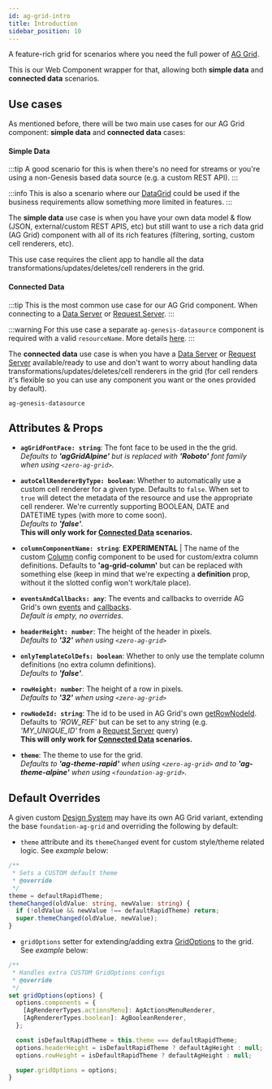 ```yaml
---
id: ag-grid-intro
title: Introduction
sidebar_position: 10
---
```


A feature-rich grid for scenarios where you need the full power of [AG Grid](https://www.ag-grid.com/).

This is our Web Component wrapper for that, allowing both **simple data** and **connected data** scenarios.

## Use cases

As mentioned before, there will be two main use cases for our AG Grid component: **simple data** and **connected data** cases:

#### Simple Data

:::tip 
A good scenario for this is when there's no need for streams or you're using a non-Genesis based data source (e.g. a custom REST API).
:::

:::info
This is also a scenario where our [DataGrid](/web-ui-reference/components/grids/data-grid) could be used if the business requirements allow something more limited in features. 
:::

The **simple data** use case is when you have your own data model & flow (JSON, external/custom REST APIS, etc) but still want to use a rich data grid (AG Grid) component with all of its rich features (filtering, sorting, custom cell renderers, etc). 

This use case requires the client app to handle all the data transformations/updates/deletes/cell renderers in the grid.

#### Connected Data

:::tip 
This is the most common use case for our AG Grid component. When connecting to a [Data Server](/platform-reference/configure-key-modules/data-servers/configure/) or [Request Server](/platform-reference/configure-key-modules/request-servers/configure/). 
:::

:::warning
For this use case a separate `ag-genesis-datasource` component is required with a valid `resourceName`. More details [here](/web-ui-reference/components/grids/ag-grid/ag-genesis-datasource/).
:::

The **connected data** use case is when you have a [Data Server](/platform-reference/configure-key-modules/data-servers/configure) or [Request Server](/platform-reference/configure-key-modules/request-servers/configure) available/ready to use and don't want to worry about handling data transformations/updates/deletes/cell renderers in the grid (for cell renders it's flexible so you can use any component you want or the ones provided by default).

`ag-genesis-datasource`

## Attributes & Props

- **`agGridFontFace: string`**: The font face to be used in the the grid. <br /> *Defaults to **'agGridAlpine'** but is replaced with **'Roboto'** font family when using `<zero-ag-grid>`.*

- **`autoCellRendererByType: boolean`**: Whether to automatically use a custom cell renderer for a given type. Defaults to `false`. When set to `true` will detect the metadata of the resource and use the appropriate cell renderer. We're currently supporting BOOLEAN, DATE and DATETIME types (with more to come soon). <br /> *Defaults to **'false'**.* <br /> **This will only work for [Connected Data](/web-ui-reference/components/grids/ag-grid/ag-grid-connected/) scenarios.** 

- **`columnComponentName: string`**: **EXPERIMENTAL** | The name of the custom [Column](/web-ui-reference/components/grids/ag-grid/ag-genesis-column/) config component to be used for custom/extra column definitions. Defaults to **'ag-grid-column'** but can be replaced with something else (keep in mind that we're expecting a **definition** prop, without it the slotted config won't work/tale place).

- **`eventsAndCallbacks: any`**: The events and callbacks to override AG Grid's own [events](https://www.ag-grid.com/javascript-data-grid/grid-events/) and [callbacks](https://www.ag-grid.com/javascript-data-grid/grid-callbacks/). <br /> *Default is empty, no overrides.*

- **`headerHeight: number`**: The height of the header in pixels. <br /> *Defaults to **'32'** when using `<zero-ag-grid>`*

- **`onlyTemplateColDefs: boolean`**: Whether to only use the template column definitions (no extra column definitions). <br /> *Defaults to **'false'**.*

- **`rowHeight: number`**: The height of a row in pixels. <br /> *Defaults to **'32'** when using `<zero-ag-grid>`*

- **`rowNodeId: string`**: The id to be used in AG Grid's own [getRowNodeId](https://www.ag-grid.com/javascript-data-grid/accessing-data/#accessing-rownode-by-id/). <br /> Defaults to *'ROW_REF'* but can be set to any string (e.g. *'MY_UNIQUE_ID'*  from a [Request Server](/platform-reference/configure-key-modules/request-servers/configure/) query) <br /> **This will only work for [Connected Data](/web-ui-reference/components/grids/ag-grid/ag-grid-connected/) scenarios.** 

- **`theme`**: The theme to use for the grid. <br /> *Defaults to **'ag-theme-rapid'** when using `<zero-ag-grid>` and to **'ag-theme-alpine'** when using `<foundation-ag-grid>`.*

## Default Overrides

A given custom [Design System](/web-ui-reference/design-systems/intro/) may have its own AG Grid variant, extending the base `foundation-ag-grid` and overriding the following by default:

- `theme` attribute and its `themeChanged` event for custom style/theme related logic. See *example* below:

```ts {5,6}
/**
 * Sets a CUSTOM default theme
 * @override
 */
theme = defaultRapidTheme;
themeChanged(oldValue: string, newValue: string) {
  if (!oldValue && newValue !== defaultRapidTheme) return;
  super.themeChanged(oldValue, newValue);
}
```
- `gridOptions` setter for extending/adding extra [GridOptions](https://www.ag-grid.com/javascript-data-grid/grid-interface/#grid-options/) to the grid. See *example* below:

```ts {5}
/**
 * Handles extra CUSTOM GridOptions configs
 * @override
 */
set gridOptions(options) {
  options.components = {
    [AgRendererTypes.actionsMenu]: AgActionsMenuRenderer,
    [AgRendererTypes.boolean]: AgBooleanRenderer,
  };

  const isDefaultRapidTheme = this.theme === defaultRapidTheme;
  options.headerHeight = isDefaultRapidTheme ? defaultAgHeight : null;
  options.rowHeight = isDefaultRapidTheme ? defaultAgHeight : null;

  super.gridOptions = options;
}
```

